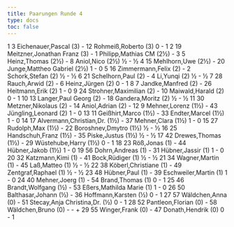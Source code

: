```yaml
---
title: Paarungen Runde 4
type: docs
toc: false
---
```



<runde>
1	3	Eichenauer,Pascal		(3)	-	12	Rohmeiß,Roberto		(3)	0	-	1	 
2	19	Meitzner,Jonathan Franz		(3)	-	1	Philipp,Mathias	CM	(2½)		-		 
3	5	Heinz,Thomas		(2½)	-	8	Aniol,Nico		(2½)	½	-	½	 
4	15	Mehlhorn,Uwe		(2½)	-	20	Junge,Mattheo Gabriel		(2½)	1	-	0	 
5	16	Zimmermann,Felix		(2)	-	2	Schork,Stefan		(2)	½	-	½	 
6	21	Schelhorn,Paul		(2)	-	4	Li,Yunqi		(2)	½	-	½	 
7	28	Rauch,Arwid		(2)	-	6	Heinz,Jürgen		(2)	0	-	1	 
8	7	Jandke,Manfred		(2)	-	26	Heitmann,Erik		(2)	1	-	0	 
9	24	Strohner,Maximilian		(2)	-	10	Maiwald,Harald		(2)	0	-	1	 
10	13	Langer,Paul Georg		(2)	-	18	Gandera,Moritz		(2)	½	-	½	 
11	30	Metzner,Nikolaus		(2)	-	14	Aniol,Adrian		(2)		-		 
12	9	Mehner,Lorenz		(1½)	-	43	Jüngling,Leonard		(2)	1	-	0	 
13	11	Geißhirt,Marco		(1½)	-	33	Endter,Marcel		(1½)	1	-	0	 
14	17	Alvermann,Christian,Dr.		(1½)	-	37	Mehner,Clara		(1½)	1	-	0	 
15	27	Rudolph,Max		(1½)	-	22	Boroshnev,Dmytro		(1½)	½	-	½	 
16	25	Handschuh,Franz		(1½)	-	35	Piske,Justus		(1½)	½	-	½	 
17	42	Drewes,Thomas		(1½)	-	29	Wüstehube,Harry		(1½)	0	-	1	 
18	23	Röß,Jonas		(1)	-	44	Hübner,Jakob		(1½)	1	-	0	 
19	56	Dohrn,Andreas		(1)	-	31	Hübner,Jassir		(1)	1	-	0	 
20	32	Katzmann,Kimi		(1)	-	41	Bock,Rüdiger		(1)	½	-	½	 
21	34	Wagner,Martin		(1)	-	45	Laß,Matteo		(1)	½	-	½	 
22	38	Köberl,Christiane		(1)	-	49	Zentgraf,Raphael		(1)	½	-	½	 
23	48	Hübner,Paul		(1)	-	39	Eschweiler,Martin		(1)	1	-	0	 
24	40	Mehner,Joerg		(1)	-	54	Brand,Thomas		(1)	0	-	1	 
25	46	Brandt,Wolfgang		(½)	-	53	Eßers,Mathilda Marie		(1)	1	-	0	 
26	50	Balthasar,Johann		(½)	-	36	Hoffmann,Karsten		(½)	0	-	1	 
27	57	Wäldchen,Anna		(0)	-	51	Stecay,Anja Christina,Dr.		(½)	0	-	1	 
28	52	Pantleon,Florian		(0)	-	58	Wäldchen,Bruno		(0)	-	-	+	 
29	55	Winger,Frank		(0)	-	47	Donath,Hendrik		(0)	0	-	1	 
</runde>
